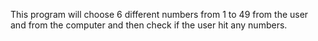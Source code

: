 This program will choose 6 different numbers from 1 to 49 from the user and from the computer and then check if the user hit any numbers.
